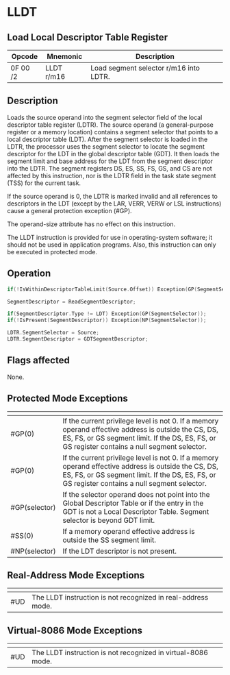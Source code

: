 # LLDT
 
## Load Local Descriptor Table Register
 
 
|Opcode|Mnemonic|Description|
|-|-|-|
|0F 00 /2|LLDT r/m16|Load segment selector r/m16 into LDTR.|
 
## Description
 
Loads the source operand into the segment selector field of the local descriptor table register (LDTR). The source operand (a general-purpose register or a memory location) contains a segment selector that points to a local descriptor table (LDT). After the segment selector is loaded in the LDTR, the processor uses the segment selector to locate the segment descriptor for the LDT in the global descriptor table (GDT). It then loads the segment limit and base address for the LDT from the segment descriptor into the LDTR. The segment registers DS, ES, SS, FS, GS, and CS are not affected by this instruction, nor is the LDTR field in the task state segment (TSS) for the current task.
 
If the source operand is 0, the LDTR is marked invalid and all references to descriptors in the LDT (except by the LAR, VERR, VERW or LSL instructions) cause a general protection exception (#GP).
 
The operand-size attribute has no effect on this instruction.
 
The LLDT instruction is provided for use in operating-system software; it should not be used in application programs. Also, this instruction can only be executed in protected mode.
 
 
## Operation
 
```c
if(!IsWithinDescriptorTableLimit(Source.Offset)) Exception(GP(SegmentSelector));

SegmentDescriptor = ReadSegmentDescriptor;

if(SegmentDescriptor.Type != LDT) Exception(GP(SegmentSelector));
if(!IsPresent(SegmentDescriptor)) Exception(NP(SegmentSelector));

LDTR.SegmentSelector = Source;
LDTR.SegmentDescriptor = GDTSegmentDescriptor;

```
 
 
## Flags affected
 
None.

 
 
## Protected Mode Exceptions
 
|[]()||
|-|-|
|#GP(0)|If the current privilege level is not 0. If a memory operand effective address is outside the CS, DS, ES, FS, or GS segment limit. If the DS, ES, FS, or GS register contains a null segment selector.|
|#GP(0)|If the current privilege level is not 0. If a memory operand effective address is outside the CS, DS, ES, FS, or GS segment limit. If the DS, ES, FS, or GS register contains a null segment selector.|
|#GP(selector)|If the selector operand does not point into the Global Descriptor Table or if the entry in the GDT is not a Local Descriptor Table. Segment selector is beyond GDT limit.|
|#SS(0)|If a memory operand effective address is outside the SS segment limit.|
|#NP(selector)|If the LDT descriptor is not present.|
 
## Real-Address Mode Exceptions
 
|[]()||
|-|-|
|#UD|The LLDT instruction is not recognized in real-address mode.|
 
## Virtual-8086 Mode Exceptions
 
|[]()||
|-|-|
|#UD|The LLDT instruction is not recognized in virtual-8086 mode.|
